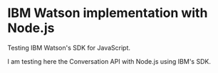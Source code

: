 # IBM Watson implementation with Node.js

Testing IBM Watson's SDK for JavaScript.

I am testing here the Conversation API with Node.js using IBM's SDK.
